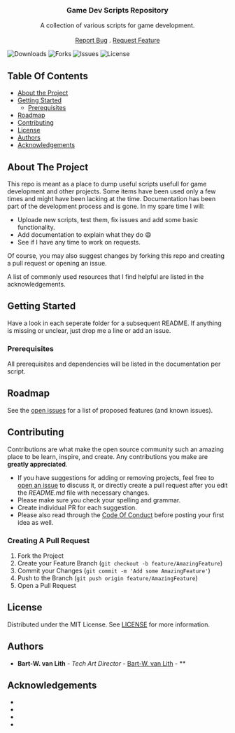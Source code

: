 <br/>
<p align="center">
  <h3 align="center">Game Dev Scripts Repository</h3>

  <p align="center">
    A collection of various scripts for game development.
    <br/>
    <br/>
    <a href="https://github.com/bwvanlith/Scripts_GameDevelopment/issues">Report Bug</a>
    .
    <a href="https://github.com/bwvanlith/Scripts_GameDevelopment/issues">Request Feature</a>
  </p>
</p>

![Downloads](https://img.shields.io/github/downloads/bwvanlith/Scripts_GameDevelopment/total) ![Forks](https://img.shields.io/github/forks/bwvanlith/Scripts_GameDevelopment?style=social) ![Issues](https://img.shields.io/github/issues/bwvanlith/Scripts_GameDevelopment) ![License](https://img.shields.io/github/license/bwvanlith/Scripts_GameDevelopment) 

## Table Of Contents

* [About the Project](#about-the-project)
* [Getting Started](#getting-started)
  * [Prerequisites](#prerequisites)
* [Roadmap](#roadmap)
* [Contributing](#contributing)
* [License](#license)
* [Authors](#authors)
* [Acknowledgements](#acknowledgements)

## About The Project

This repo is meant as a place to dump useful scripts usefull for game development and other projects. Some items have been used only a few times and might have been lacking at the time. Documentation has been part of the development process and is gone. In my spare time I will:

* Uploade new scripts, test them, fix issues and add some basic functionality.
* Add documentation to explain what they do :smile:
* See if I have any time to work on requests.

Of course, you may also suggest changes by forking this repo and creating a pull request or opening an issue.

A list of commonly used resources that I find helpful are listed in the acknowledgements.

## Getting Started

Have a look in each seperate folder for a subsequent README. If anything is missing or unclear, just drop me a line or add an issue.

### Prerequisites

All prerequisites and dependencies will be listed in the documentation per script.

## Roadmap

See the [open issues](https://github.com/bwvanlith/Scripts_GameDevelopment/issues) for a list of proposed features (and known issues).

## Contributing

Contributions are what make the open source community such an amazing place to be learn, inspire, and create. Any contributions you make are **greatly appreciated**.
* If you have suggestions for adding or removing projects, feel free to [open an issue](https://github.com/bwvanlith/Scripts_GameDevelopment/issues/new) to discuss it, or directly create a pull request after you edit the *README.md* file with necessary changes.
* Please make sure you check your spelling and grammar.
* Create individual PR for each suggestion.
* Please also read through the [Code Of Conduct](https://github.com/bwvanlith/Scripts_GameDevelopment/blob/main/CODE_OF_CONDUCT.md) before posting your first idea as well.

### Creating A Pull Request

1. Fork the Project
2. Create your Feature Branch (`git checkout -b feature/AmazingFeature`)
3. Commit your Changes (`git commit -m 'Add some AmazingFeature'`)
4. Push to the Branch (`git push origin feature/AmazingFeature`)
5. Open a Pull Request

## License

Distributed under the MIT License. See [LICENSE](https://github.com/bwvanlith/GameDevelopment/blob/main/LICENSE.md) for more information.

## Authors

* **Bart-W. van Lith** - *Tech Art Director* - [Bart-W. van Lith](https://github.com/bwvanlith/) - **

## Acknowledgements

* []()
* []()
* []()
* []()
